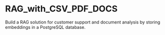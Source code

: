 # RAG_with_CSV_PDF_DOCS
Build a RAG solution for customer support and document analysis by storing embeddings in a PostgreSQL database.

